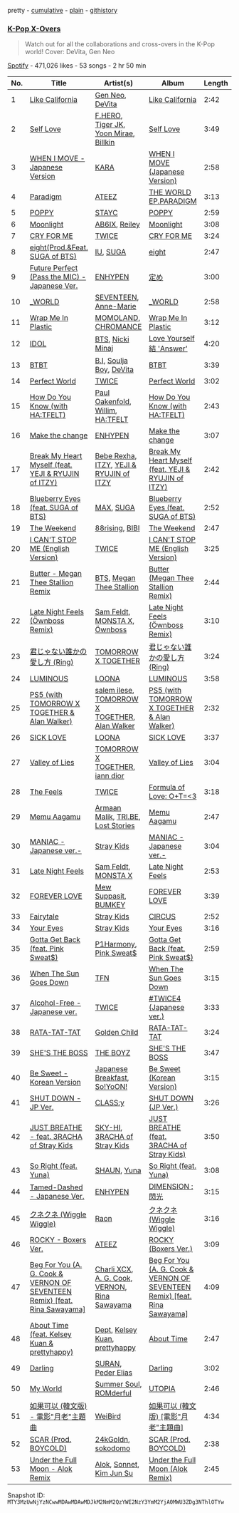 pretty - [cumulative](/playlists/cumulative/37i9dQZF1DX4IDaXtVjL83.md) - [plain](/playlists/plain/37i9dQZF1DX4IDaXtVjL83) - [githistory](https://github.githistory.xyz/mackorone/spotify-playlist-archive/blob/main/playlists/plain/37i9dQZF1DX4IDaXtVjL83)

### [K\-Pop X\-Overs](https://open.spotify.com/playlist/37i9dQZF1DX4IDaXtVjL83)

> Watch out for all the collaborations and cross\-overs in the K\-Pop world! Cover: DeVita, Gen Neo

[Spotify](https://open.spotify.com/user/spotify) - 471,026 likes - 53 songs - 2 hr 50 min

| No. | Title | Artist(s) | Album | Length |
|---|---|---|---|---|
| 1 | [Like California](https://open.spotify.com/track/7ouOGLgqPhs5ezGPegOT6t) | [Gen Neo](https://open.spotify.com/artist/6GvQJnPSXsAGPLRfoqfTfK), [DeVita](https://open.spotify.com/artist/5PS3ZZE5bBiZ3Ct9HiRG2B) | [Like California](https://open.spotify.com/album/1Q3J1EjS9oEJgVoILiHiTS) | 2:42 |
| 2 | [Self Love](https://open.spotify.com/track/6pSCLFRN1QIJ4Rn0CDGwUC) | [F.HERO](https://open.spotify.com/artist/2MnMuRYL9qsGvWPsZGeDGQ), [Tiger JK](https://open.spotify.com/artist/11S00dFcvNvJahis8MTGMD), [Yoon Mirae](https://open.spotify.com/artist/1Do4bSzfUl0KWL9r1fITu0), [Billkin](https://open.spotify.com/artist/2a727ekkPaUHk0bMifk7fj) | [Self Love](https://open.spotify.com/album/6YiGUfINmmOfD4zBZwagW8) | 3:49 |
| 3 | [WHEN I MOVE \- Japanese Version](https://open.spotify.com/track/21GuGNE5kAObbWPDRYaYLi) | [KARA](https://open.spotify.com/artist/7aZ221EQfonNG2lO9Hh192) | [WHEN I MOVE \(Japanese Version\)](https://open.spotify.com/album/2vt69W1CGy5OWAbJGBKTQd) | 2:58 |
| 4 | [Paradigm](https://open.spotify.com/track/2YeteVB8F8UkB5gmRPevLm) | [ATEEZ](https://open.spotify.com/artist/68KmkJeZGfwe1OUaivBa2L) | [THE WORLD EP.PARADIGM](https://open.spotify.com/album/2f1QQQD15aeu9e5EWO3XrA) | 3:13 |
| 5 | [POPPY](https://open.spotify.com/track/2gpwaAJnSDTevgZa4uyM0H) | [STAYC](https://open.spotify.com/artist/01XYiBYaoMJcNhPokrg0l0) | [POPPY](https://open.spotify.com/album/2nei1QXcpDotdoMz3IQxr4) | 2:59 |
| 6 | [Moonlight](https://open.spotify.com/track/5FMaHFAPTjeWvym1F3IoGb) | [AB6IX](https://open.spotify.com/artist/4y0wFJ5jmCUNRLZfsw1I7g), [Reiley](https://open.spotify.com/artist/1nHcGkMVml7a44TVwfrAN8) | [Moonlight](https://open.spotify.com/album/3Bs3EaKLhOE2wQMriF5hRo) | 3:08 |
| 7 | [CRY FOR ME](https://open.spotify.com/track/2xtP8RNbo2BEMzLX7tK7aq) | [TWICE](https://open.spotify.com/artist/7n2Ycct7Beij7Dj7meI4X0) | [CRY FOR ME](https://open.spotify.com/album/2aRAPmBCEdo9pWimsI5l87) | 3:24 |
| 8 | [eight\(Prod.&Feat\. SUGA of BTS\)](https://open.spotify.com/track/0pYacDCZuRhcrwGUA5nTBe) | [IU](https://open.spotify.com/artist/3HqSLMAZ3g3d5poNaI7GOU), [SUGA](https://open.spotify.com/artist/0ebNdVaOfp6N0oZ1guIxM8) | [eight](https://open.spotify.com/album/5vJNAlQeTf9lsulO1YlmSt) | 2:47 |
| 9 | [Future Perfect \(Pass the MIC\) \- Japanese Ver.](https://open.spotify.com/track/3lwif0ky1b6llUB5p4uulL) | [ENHYPEN](https://open.spotify.com/artist/5t5FqBwTcgKTaWmfEbwQY9) | [定め](https://open.spotify.com/album/58Rn6sczqcudAs9bryXXBv) | 3:00 |
| 10 | [\_WORLD](https://open.spotify.com/track/2kDrUAONMhG6CbDGBkhdrY) | [SEVENTEEN](https://open.spotify.com/artist/7nqOGRxlXj7N2JYbgNEjYH), [Anne\-Marie](https://open.spotify.com/artist/1zNqDE7qDGCsyzJwohVaoX) | [\_WORLD](https://open.spotify.com/album/63oE2Ew3Mud2Md9TXBjeKw) | 2:58 |
| 11 | [Wrap Me In Plastic](https://open.spotify.com/track/5mpWGq83n0sIgGRopGk5QZ) | [MOMOLAND](https://open.spotify.com/artist/5RR0MLwcjc87wjSw2JYdwx), [CHROMANCE](https://open.spotify.com/artist/0fEj1fYIQwWj1bzzAto9rp) | [Wrap Me In Plastic](https://open.spotify.com/album/58VYPx8GBYTf3Sz2RyPApB) | 3:12 |
| 12 | [IDOL](https://open.spotify.com/track/54azQnjuDYDFfImXimGFsA) | [BTS](https://open.spotify.com/artist/3Nrfpe0tUJi4K4DXYWgMUX), [Nicki Minaj](https://open.spotify.com/artist/0hCNtLu0JehylgoiP8L4Gh) | [Love Yourself 結 'Answer'](https://open.spotify.com/album/43wFM1HquliY3iwKWzPN4y) | 4:20 |
| 13 | [BTBT](https://open.spotify.com/track/4XcxgZSriCYamtIA7BgT7V) | [B.I](https://open.spotify.com/artist/0UntV1Bw2hk3fbRrm9eMP6), [Soulja Boy](https://open.spotify.com/artist/6GMYJwaziB4ekv1Y6wCDWS), [DeVita](https://open.spotify.com/artist/5PS3ZZE5bBiZ3Ct9HiRG2B) | [BTBT](https://open.spotify.com/album/6z2Ij8op0iB16BnmrCy0vH) | 3:39 |
| 14 | [Perfect World](https://open.spotify.com/track/0hpYo5x9iNMGz52fRrflbT) | [TWICE](https://open.spotify.com/artist/7n2Ycct7Beij7Dj7meI4X0) | [Perfect World](https://open.spotify.com/album/012FDe5q7Af7H9dy47DjVJ) | 3:02 |
| 15 | [How Do You Know \(with HA:TFELT\)](https://open.spotify.com/track/6nkFrBPgN5SHZMnS1ErITt) | [Paul Oakenfold](https://open.spotify.com/artist/5MO2kbaGGA2a8kL4c9qqHq), [Willim](https://open.spotify.com/artist/5bp5XaFz8Py4UFEhQ6FZRk), [HA:TFELT](https://open.spotify.com/artist/3Mrp5B6JdfoiObgY0WR8lF) | [How Do You Know \(with HA:TFELT\)](https://open.spotify.com/album/1XOosvS2hJIq8byIY5eT5T) | 2:43 |
| 16 | [Make the change](https://open.spotify.com/track/3nV2Yjy2aJjUl74p0tEfWf) | [ENHYPEN](https://open.spotify.com/artist/5t5FqBwTcgKTaWmfEbwQY9) | [Make the change](https://open.spotify.com/album/2wJfsH5ol2YVGq2biNphzY) | 3:07 |
| 17 | [Break My Heart Myself \(feat\. YEJI & RYUJIN of ITZY\)](https://open.spotify.com/track/5Av4jZOAbtY8STz7KPsNDB) | [Bebe Rexha](https://open.spotify.com/artist/64M6ah0SkkRsnPGtGiRAbb), [ITZY](https://open.spotify.com/artist/2KC9Qb60EaY0kW4eH68vr3), [YEJI & RYUJIN of ITZY](https://open.spotify.com/artist/4TYswX6bKUjM9rbEL7CMBH) | [Break My Heart Myself \(feat\. YEJI & RYUJIN of ITZY\)](https://open.spotify.com/album/6nHECY2OnWXVmd4QjGhJEm) | 2:42 |
| 18 | [Blueberry Eyes \(feat\. SUGA of BTS\)](https://open.spotify.com/track/5dn6QANKbf76pANGjMBida) | [MAX](https://open.spotify.com/artist/1bqxdqvUtPWZri43cKHac8), [SUGA](https://open.spotify.com/artist/0ebNdVaOfp6N0oZ1guIxM8) | [Blueberry Eyes \(feat\. SUGA of BTS\)](https://open.spotify.com/album/2dEJHnsuxIij7YeBbt0sVm) | 2:52 |
| 19 | [The Weekend](https://open.spotify.com/track/5q3LwAHTqo9d3rET2EA9Nq) | [88rising](https://open.spotify.com/artist/1AhjOkOLkbHUfcHDSErXQs), [BIBI](https://open.spotify.com/artist/6UbmqUEgjLA6jAcXwbM1Z9) | [The Weekend](https://open.spotify.com/album/6zQD9g698P2LjEtKpoBXWq) | 2:47 |
| 20 | [I CAN'T STOP ME \(English Version\)](https://open.spotify.com/track/4viLaKGdHwhW8LkZB3mRFC) | [TWICE](https://open.spotify.com/artist/7n2Ycct7Beij7Dj7meI4X0) | [I CAN'T STOP ME \(English Version\)](https://open.spotify.com/album/2KGNQmq4gpzmdaIcAgJdVe) | 3:25 |
| 21 | [Butter \- Megan Thee Stallion Remix](https://open.spotify.com/track/474VqnPDr0251lsQBB8sQB) | [BTS](https://open.spotify.com/artist/3Nrfpe0tUJi4K4DXYWgMUX), [Megan Thee Stallion](https://open.spotify.com/artist/181bsRPaVXVlUKXrxwZfHK) | [Butter \(Megan Thee Stallion Remix\)](https://open.spotify.com/album/0ze8IhE4fLLfu5lET12g5v) | 2:44 |
| 22 | [Late Night Feels \(Öwnboss Remix\)](https://open.spotify.com/track/0xjVvYD6h76UlNkGl3L7Q4) | [Sam Feldt](https://open.spotify.com/artist/20gsENnposVs2I4rQ5kvrf), [MONSTA X](https://open.spotify.com/artist/4TnGh5PKbSjpYqpIdlW5nz), [Öwnboss](https://open.spotify.com/artist/37czgDRfGMvgRiUKHvnnhj) | [Late Night Feels \(Öwnboss Remix\)](https://open.spotify.com/album/5OOvHH51kDIkwrJv4YUEIQ) | 3:10 |
| 23 | [君じゃない誰かの愛し方 \(Ring\)](https://open.spotify.com/track/5yR9bGLr8Zz2EndMrthui1) | [TOMORROW X TOGETHER](https://open.spotify.com/artist/0ghlgldX5Dd6720Q3qFyQB) | [君じゃない誰かの愛し方 \(Ring\)](https://open.spotify.com/album/4i69b6pT4wIAIkoYGA71Um) | 3:24 |
| 24 | [LUMINOUS](https://open.spotify.com/track/5LORlaKLGzAAxeIeqxYxPd) | [LOONA](https://open.spotify.com/artist/52zMTJCKluDlFwMQWmccY7) | [LUMINOUS](https://open.spotify.com/album/2SK988TDKtheZT9zVozte4) | 3:58 |
| 25 | [PS5 \(with TOMORROW X TOGETHER & Alan Walker\)](https://open.spotify.com/track/7xNCacksfUkYXsXuSW4vNF) | [salem ilese](https://open.spotify.com/artist/3QJUFtGBGL05vo0kCJZsmT), [TOMORROW X TOGETHER](https://open.spotify.com/artist/0ghlgldX5Dd6720Q3qFyQB), [Alan Walker](https://open.spotify.com/artist/7vk5e3vY1uw9plTHJAMwjN) | [PS5 \(with TOMORROW X TOGETHER & Alan Walker\)](https://open.spotify.com/album/3d5T4SpuAOMi7GSFojXktx) | 2:32 |
| 26 | [SICK LOVE](https://open.spotify.com/track/4h2fIodPmm0JCSp7VI8JGJ) | [LOONA](https://open.spotify.com/artist/52zMTJCKluDlFwMQWmccY7) | [SICK LOVE](https://open.spotify.com/album/6e01ZcUqdaVxS8boKn9irm) | 3:37 |
| 27 | [Valley of Lies](https://open.spotify.com/track/3Bgl1xMI00capuTqUHBNUW) | [TOMORROW X TOGETHER](https://open.spotify.com/artist/0ghlgldX5Dd6720Q3qFyQB), [iann dior](https://open.spotify.com/artist/6ASri4ePR7RlsvIQgWPJpS) | [Valley of Lies](https://open.spotify.com/album/6HxwkL6Z3D14XOXY5SUPJp) | 3:04 |
| 28 | [The Feels](https://open.spotify.com/track/308Ir17KlNdlrbVLHWhlLe) | [TWICE](https://open.spotify.com/artist/7n2Ycct7Beij7Dj7meI4X0) | [Formula of Love: O+T=<3](https://open.spotify.com/album/5052Ip89wdW8EGdpjEpNeq) | 3:18 |
| 29 | [Memu Aagamu](https://open.spotify.com/track/4C81bkQ2tkMmYk4bGFCrv5) | [Armaan Malik](https://open.spotify.com/artist/4IKVDbCSBTxBeAsMKjAuTs), [TRI.BE](https://open.spotify.com/artist/6BgYuNomEs12UIrnxhWE9a), [Lost Stories](https://open.spotify.com/artist/4RCALXqxv2udxtuLatKPSi) | [Memu Aagamu](https://open.spotify.com/album/3c7ooAYb67kWlfNC3DpMjh) | 2:47 |
| 30 | [MANIAC \-Japanese ver.\-](https://open.spotify.com/track/6X5yUYQz3bKq0EZ0n82rqP) | [Stray Kids](https://open.spotify.com/artist/2dIgFjalVxs4ThymZ67YCE) | [MANIAC \-Japanese ver.\-](https://open.spotify.com/album/4E7HNkLoKfcZlBxpjwBzMa) | 3:04 |
| 31 | [Late Night Feels](https://open.spotify.com/track/3QvCW0O7zuvG3oPtzxmHOm) | [Sam Feldt](https://open.spotify.com/artist/20gsENnposVs2I4rQ5kvrf), [MONSTA X](https://open.spotify.com/artist/4TnGh5PKbSjpYqpIdlW5nz) | [Late Night Feels](https://open.spotify.com/album/0rdC8yB4neHiouKSAlkA06) | 2:53 |
| 32 | [FOREVER LOVE](https://open.spotify.com/track/0vw7qY8iPqBt0ic05q2IoU) | [Mew Suppasit](https://open.spotify.com/artist/78u00MLyG46IkmM8HC6H0l), [BUMKEY](https://open.spotify.com/artist/3vhZuZdMksbnJwoE3AwpXq) | [FOREVER LOVE](https://open.spotify.com/album/6x9oLu6OLMKuQK84HvZ5hx) | 3:39 |
| 33 | [Fairytale](https://open.spotify.com/track/0XZL9R2exRu1Rpw6KSAeS4) | [Stray Kids](https://open.spotify.com/artist/2dIgFjalVxs4ThymZ67YCE) | [CIRCUS](https://open.spotify.com/album/5lBLKPJtpcRwd0tJFIMw8A) | 2:52 |
| 34 | [Your Eyes](https://open.spotify.com/track/25nbyqD4oqWU0RaXuAc74t) | [Stray Kids](https://open.spotify.com/artist/2dIgFjalVxs4ThymZ67YCE) | [Your Eyes](https://open.spotify.com/album/6bzE9nsQ1rXWUCsRQ18toq) | 3:16 |
| 35 | [Gotta Get Back \(feat\. Pink Sweat$\)](https://open.spotify.com/track/5760o7vIytByWNmmf115wj) | [P1Harmony](https://open.spotify.com/artist/3JjvsPeGMbDJqsphe2z8xU), [Pink Sweat$](https://open.spotify.com/artist/1W7FNibLa0O0b572tB2w7t) | [Gotta Get Back \(feat\. Pink Sweat$\)](https://open.spotify.com/album/1jdmu8Za7AUiiHTOi6u5tO) | 2:59 |
| 36 | [When The Sun Goes Down](https://open.spotify.com/track/4ag3PFjrtBvPkAXWvDpBng) | [TFN](https://open.spotify.com/artist/3uT0R5PsjP0k7NJ565Nqs4) | [When The Sun Goes Down](https://open.spotify.com/album/1Diw0Vc2BRsiATDrRveAOq) | 3:15 |
| 37 | [Alcohol\-Free \- Japanese ver.](https://open.spotify.com/track/3gSGchfwjDKKVOE3RRXDSZ) | [TWICE](https://open.spotify.com/artist/7n2Ycct7Beij7Dj7meI4X0) | [\#TWICE4 \(Japanese ver.\)](https://open.spotify.com/album/5UMKm3ihuSD9WQDkwQ7btX) | 3:33 |
| 38 | [RATA\-TAT\-TAT](https://open.spotify.com/track/7AdyfUxsfKi1ERbwu7wLQU) | [Golden Child](https://open.spotify.com/artist/5zShiwTHlygdfsXj6eavTu) | [RATA\-TAT\-TAT](https://open.spotify.com/album/1Zhm7LxHfqZg8XS143vJtz) | 3:24 |
| 39 | [SHE'S THE BOSS](https://open.spotify.com/track/1C2P1QRhkrAQHTq3j1YfM1) | [THE BOYZ](https://open.spotify.com/artist/0CmvFWTX9zmMNCUi6fHtAx) | [SHE'S THE BOSS](https://open.spotify.com/album/6kPf5szTsKC6OMX3YPuxcS) | 3:47 |
| 40 | [Be Sweet \- Korean Version](https://open.spotify.com/track/5smkxS3MeevRwRt86AADR9) | [Japanese Breakfast](https://open.spotify.com/artist/7MoIc5s9KXolCBH1fy9kkw), [So!YoON!](https://open.spotify.com/artist/7H5EC2qaylGun66YeRrVHg) | [Be Sweet \(Korean Version\)](https://open.spotify.com/album/5WfeCVyCMFpTkkYkcVHT1x) | 3:15 |
| 41 | [SHUT DOWN \- JP Ver.](https://open.spotify.com/track/5PvVq0PXbiRXzveh3xXeJr) | [CLASS:y](https://open.spotify.com/artist/3jcfHmXvjOgHzfyVE55GzZ) | [SHUT DOWN \(JP Ver.\)](https://open.spotify.com/album/7vwaP19jaG87FAp42Id6Hq) | 3:26 |
| 42 | [JUST BREATHE \- feat\. 3RACHA of Stray Kids](https://open.spotify.com/track/6PqDYUTmTGXnCfSDhm6AlJ) | [SKY\-HI](https://open.spotify.com/artist/4Kbxm7oCQujaslLxf9q7k2), [3RACHA of Stray Kids](https://open.spotify.com/artist/1GpgROLET8tI7DKTRz4EgO) | [JUST BREATHE \(feat\. 3RACHA of Stray Kids\)](https://open.spotify.com/album/4LYNdaRg79Yfj6nEPIB9L8) | 3:50 |
| 43 | [So Right \(feat\. Yuna\)](https://open.spotify.com/track/4oNDmDKZyn3TdJtZHbZNsj) | [SHAUN](https://open.spotify.com/artist/72nLe76yBFSlP6VBzME358), [Yuna](https://open.spotify.com/artist/3kHVioJpVxlazAAKQ64pC1) | [So Right \(feat\. Yuna\)](https://open.spotify.com/album/0ysgkoEbvhX06YfnR5lwJk) | 3:08 |
| 44 | [Tamed\-Dashed \- Japanese Ver.](https://open.spotify.com/track/6pu3d534uImXPTd2ef7Yr2) | [ENHYPEN](https://open.spotify.com/artist/5t5FqBwTcgKTaWmfEbwQY9) | [DIMENSION : 閃光](https://open.spotify.com/album/0hTSBwSbvXgDSUxtSLBYcw) | 3:15 |
| 45 | [クネクネ \(Wiggle Wiggle\)](https://open.spotify.com/track/0OyEy0oKOszTW889A4RQwg) | [Raon](https://open.spotify.com/artist/6grPDYoluzn0yi8qloRKst) | [クネクネ \(Wiggle Wiggle\)](https://open.spotify.com/album/6V8gM3RmsezyJK2a7pavFd) | 3:16 |
| 46 | [ROCKY \- Boxers Ver.](https://open.spotify.com/track/3Gjdf1Na2LhR6X7tkc4buH) | [ATEEZ](https://open.spotify.com/artist/68KmkJeZGfwe1OUaivBa2L) | [ROCKY \(Boxers Ver.\)](https://open.spotify.com/album/0wJ3JKlcgsAXfzIBkJoYsN) | 3:09 |
| 47 | [Beg For You \(A\. G\. Cook & VERNON OF SEVENTEEN Remix\) \[feat\. Rina Sawayama\]](https://open.spotify.com/track/3teT4GffWtZUYQVmUwL14d) | [Charli XCX](https://open.spotify.com/artist/25uiPmTg16RbhZWAqwLBy5), [A\. G\. Cook](https://open.spotify.com/artist/335TWGWGFan4vaacJzSiU8), [VERNON](https://open.spotify.com/artist/2Y34b9AOK30zXgL7cAH4NG), [Rina Sawayama](https://open.spotify.com/artist/2KEqzdPS7M5YwGmiuPTdr5) | [Beg For You \(A\. G\. Cook & VERNON OF SEVENTEEN Remix\) \[feat\. Rina Sawayama\]](https://open.spotify.com/album/6snPKZGUbpydW2XJu9ievq) | 4:09 |
| 48 | [About Time \(feat\. Kelsey Kuan & prettyhappy\)](https://open.spotify.com/track/3J7hHQpqeaAcjJfSwMtRyG) | [Dept](https://open.spotify.com/artist/48JtfAggQQpfUXQNxkGm5U), [Kelsey Kuan](https://open.spotify.com/artist/4aWzckAj2ZOeSBbLyYXtR9), [prettyhappy](https://open.spotify.com/artist/3doCkojWogBLg7PlYwaiG5) | [About Time](https://open.spotify.com/album/7c0ZJvTLEC3IRWyFdssXab) | 2:47 |
| 49 | [Darling](https://open.spotify.com/track/41zovgnOZ3akeNNa9h5vcC) | [SURAN](https://open.spotify.com/artist/1mORehSVEd7lcaT2d7Sl2K), [Peder Elias](https://open.spotify.com/artist/56zJ6PZ3mNPBiBqglW2KxL) | [Darling](https://open.spotify.com/album/0XVe9SlfGUzJeMfzODdKdm) | 3:02 |
| 50 | [My World](https://open.spotify.com/track/1NnbWG5rVZpSlIiXFQ0U6F) | [Summer Soul](https://open.spotify.com/artist/6ZDL9IVLcZPApjoBdajrao), [ROMderful](https://open.spotify.com/artist/3Aum3IcJEKuGsWVPBZnvyU) | [UTOPIA](https://open.spotify.com/album/19lmfiETJkR6VKXZDsFn02) | 2:46 |
| 51 | [如果可以 \(韓文版\) \- 電影"月老"主題曲](https://open.spotify.com/track/579jTwYxNQ1dKQjcKGXPy3) | [WeiBird](https://open.spotify.com/artist/7y3HnWCFEvWj4KM9GFSkiX) | [如果可以 \(韓文版\) \[電影"月老"主題曲\]](https://open.spotify.com/album/3dPvM0IdO54j1m3zFjU8hv) | 4:34 |
| 52 | [SCAR \(Prod\. BOYCOLD\)](https://open.spotify.com/track/4JwtEBtS1pAc9oTFzm5bFY) | [24kGoldn](https://open.spotify.com/artist/6fWVd57NKTalqvmjRd2t8Z), [sokodomo](https://open.spotify.com/artist/23LskvW8ErKu8v1teU7xFZ) | [SCAR \(Prod\. BOYCOLD\)](https://open.spotify.com/album/5jrxT95JeyqMD7RzEU0qh1) | 2:38 |
| 53 | [Under the Full Moon \- Alok Remix](https://open.spotify.com/track/2P7EG5won3VGHTzqimR9N5) | [Alok](https://open.spotify.com/artist/0NGAZxHanS9e0iNHpR8f2W), [Sonnet](https://open.spotify.com/artist/2RtkJZ5bHvyy1g3tHxfv0B), [Kim Jun Su](https://open.spotify.com/artist/7CUcK2meST31pjD3V14khI) | [Under the Full Moon \(Alok Remix\)](https://open.spotify.com/album/1AGVgb3cJdeyAjm1WAQxIk) | 2:45 |

Snapshot ID: `MTY3MzUwNjYzNCwwMDAwMDAwMDJkM2NmM2QzYWE2NzY3YmM2YjA0MWU3ZDg3NThlOTYw`
